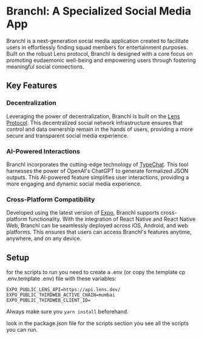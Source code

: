 # Branchl: A Specialized Social Media App

Branchl is a next-generation social media application created to facilitate users in effortlessly finding squad members for entertainment purposes. Built on the robust Lens protocol, Branchl is designed with a core focus on promoting eudaemonic well-being and empowering users through fostering meaningful social connections.

## Key Features

### Decentralization
Leveraging the power of decentralization, Branchl is built on the [Lens Protocol](https://www.lens.xyz/). This decentralized social network infrastructure ensures that control and data ownership remain in the hands of users, providing a more secure and transparent social media experience.

### AI-Powered Interactions
Branchl incorporates the cutting-edge technology of [TypeChat](https://github.com/microsoft/TypeChat). This tool harnesses the power of OpenAI's ChatGPT to generate formalized JSON outputs. This AI-powered feature simplifies user interactions, providing a more engaging and dynamic social media experience.

### Cross-Platform Compatibility
Developed using the latest version of [Expo](https://expo.dev/), Branchl supports cross-platform functionality. With the integration of React Native and React Native Web, Branchl can be seamlessly deployed across iOS, Android, and web platforms. This ensures that users can access Branchl's features anytime, anywhere, and on any device.

## Setup
for the scripts to run you need to create a .env (or copy the template cp .env.template .env) file with these variables:
```
EXPO_PUBLIC_LENS_API=https://api.lens.dev/
EXPO_PUBLIC_THIRDWEB_ACTIVE_CHAIN=mumbai
EXPO_PUBLIC_THIRDWEB_CLIENT_ID= 
```
Always make sure you `yarn install` beforehand.

look in the package.json file for the scripts section you see all the scripts you can run.